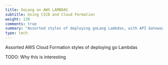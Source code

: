 ```yaml
---
title: GoLang on AWS LAMBDAS
subtitle: Using CICD and Cloud Formation
weight: 120
comments: true
summary: "Assorted styles of deploying goLang Lambdas, with API Gateways and Laod Ballancers, with Cloud Formation"
type: tech
---
```


Assorted AWS Cloud Formation styles of deploying go Lambdas

TODO:  Why this is interesting


